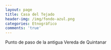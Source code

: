 ```yaml
---
layout: page
title: Casa del Tejado
header-img: /img/fondo-azul.png
categories: Etnográfico
comments: 'true'
---
```



Punto de paso de la antigua Vereda de Quintanar

<div class="photos">
</div>
